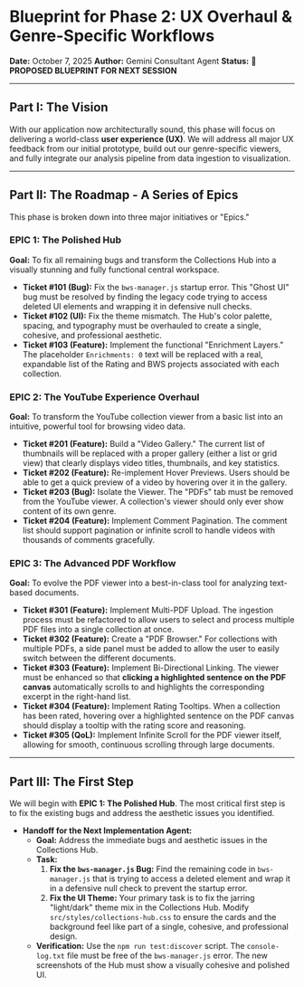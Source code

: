 # Blueprint for Phase 2: UX Overhaul & Genre-Specific Workflows

**Date:** October 7, 2025
**Author:** Gemini Consultant Agent
**Status:** 🔵 **PROPOSED BLUEPRINT FOR NEXT SESSION**

---

## Part I: The Vision

With our application now architecturally sound, this phase will focus on delivering a world-class **user experience (UX)**. We will address all major UX feedback from our initial prototype, build out our genre-specific viewers, and fully integrate our analysis pipeline from data ingestion to visualization.

---

## Part II: The Roadmap - A Series of Epics

This phase is broken down into three major initiatives or "Epics."

### EPIC 1: The Polished Hub

**Goal:** To fix all remaining bugs and transform the Collections Hub into a visually stunning and fully functional central workspace.

-   **Ticket #101 (Bug):** Fix the `bws-manager.js` startup error. This "Ghost UI" bug must be resolved by finding the legacy code trying to access deleted UI elements and wrapping it in defensive null checks.
-   **Ticket #102 (UI):** Fix the theme mismatch. The Hub's color palette, spacing, and typography must be overhauled to create a single, cohesive, and professional aesthetic.
-   **Ticket #103 (Feature):** Implement the functional "Enrichment Layers." The placeholder `Enrichments: 0` text will be replaced with a real, expandable list of the Rating and BWS projects associated with each collection.

### EPIC 2: The YouTube Experience Overhaul

**Goal:** To transform the YouTube collection viewer from a basic list into an intuitive, powerful tool for browsing video data.

-   **Ticket #201 (Feature):** Build a "Video Gallery." The current list of thumbnails will be replaced with a proper gallery (either a list or grid view) that clearly displays video titles, thumbnails, and key statistics.
-   **Ticket #202 (Feature):** Re-implement Hover Previews. Users should be able to get a quick preview of a video by hovering over it in the gallery.
-   **Ticket #203 (Bug):** Isolate the Viewer. The "PDFs" tab must be removed from the YouTube viewer. A collection's viewer should only ever show content of its own genre.
-   **Ticket #204 (Feature):** Implement Comment Pagination. The comment list should support pagination or infinite scroll to handle videos with thousands of comments gracefully.

### EPIC 3: The Advanced PDF Workflow

**Goal:** To evolve the PDF viewer into a best-in-class tool for analyzing text-based documents.

-   **Ticket #301 (Feature):** Implement Multi-PDF Upload. The ingestion process must be refactored to allow users to select and process multiple PDF files into a single collection at once.
-   **Ticket #302 (Feature):** Create a "PDF Browser." For collections with multiple PDFs, a side panel must be added to allow the user to easily switch between the different documents.
-   **Ticket #303 (Feature):** Implement Bi-Directional Linking. The viewer must be enhanced so that **clicking a highlighted sentence on the PDF canvas** automatically scrolls to and highlights the corresponding excerpt in the right-hand list.
-   **Ticket #304 (Feature):** Implement Rating Tooltips. When a collection has been rated, hovering over a highlighted sentence on the PDF canvas should display a tooltip with the rating score and reasoning.
-   **Ticket #305 (QoL):** Implement Infinite Scroll for the PDF viewer itself, allowing for smooth, continuous scrolling through large documents.

---

## Part III: The First Step

We will begin with **EPIC 1: The Polished Hub**. The most critical first step is to fix the existing bugs and address the aesthetic issues you identified.

-   **Handoff for the Next Implementation Agent:**
    -   **Goal:** Address the immediate bugs and aesthetic issues in the Collections Hub.
    -   **Task:**
        1.  **Fix the `bws-manager.js` Bug:** Find the remaining code in `bws-manager.js` that is trying to access a deleted element and wrap it in a defensive null check to prevent the startup error.
        2.  **Fix the UI Theme:** Your primary task is to fix the jarring "light/dark" theme mix in the Collections Hub. Modify `src/styles/collections-hub.css` to ensure the cards and the background feel like part of a single, cohesive, and professional design.
    -   **Verification:** Use the `npm run test:discover` script. The `console-log.txt` file must be free of the `bws-manager.js` error. The new screenshots of the Hub must show a visually cohesive and polished UI.
